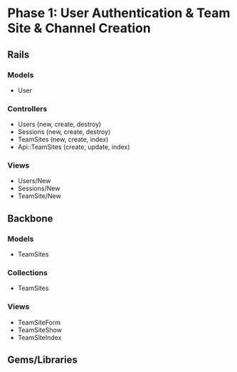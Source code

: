 # Phase 1: User Authentication & Team Site & Channel Creation

## Rails
### Models
* User

### Controllers
* Users (new, create, destroy)
* Sessions (new, create, destroy)
* TeamSites (new, create, index)
* Api::TeamSites (create, update, index)

### Views
* Users/New
* Sessions/New
* TeamSite/New


## Backbone
### Models
* TeamSites

### Collections
* TeamSites

### Views
* TeamSiteForm
* TeamSiteShow
* TeamSiteIndex

## Gems/Libraries
